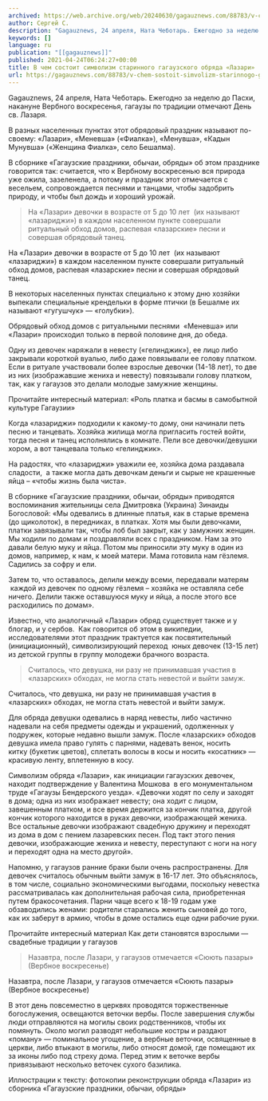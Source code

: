 ```yaml
---
archived: https://web.archive.org/web/20240630/gagauznews.com/88783/v-chem-sostoit-simvolizm-starinnogo-gagauzskogo-obryada-lazari.html
author: Сергей С.
description: "Gagauznews, 24 апреля, Ната Чеботарь. Ежегодно за неделю до Пасхи, накануне Вербного воскресенья, гагаузы по традиции отмечают День св. Лазаря. В разных населенных пунктах этот обрядовый праздник называют по-своему: «Лазари», «Меневша» («Фиалка»), «Менувша», «Кадын Мунувша» («Женщина Фиалка», село Бешалма). В сборнике «Гагаузские праздники, обычаи, обряды» об этом празднике говорится так: считается, что к Вербному воскресенью вся природа уже ожила, зазеленела, а потому и праздник этот отмечается с весельем, сопровождается песнями и танцами, чтобы задобрить природу, и чтобы был дождь и хороший урожай. На «Лазари» девочки в возрасте от 5 до 10 лет  (их называют «лазариджи») в каждом населенном пункте совершали […]"
keywords: []
language: ru
publication: "[[gagauznews]]"
published: 2021-04-24T06:24:27+00:00
title: В чем состоит символизм старинного гагаузского обряда «Лазари»
url: https://gagauznews.com/88783/v-chem-sostoit-simvolizm-starinnogo-gagauzskogo-obryada-lazari.html
---
```


Gagauznews, 24 апреля, Ната Чеботарь. Ежегодно за неделю до Пасхи, накануне Вербного воскресенья, гагаузы по традиции отмечают День св. Лазаря.

В разных населенных пунктах этот обрядовый праздник называют по-своему: «Лазари», «Меневша» («Фиалка»), «Менувша», «Кадын Мунувша» («Женщина Фиалка», село Бешалма).

В сборнике «Гагаузские праздники, обычаи, обряды» об этом празднике говорится так: считается, что к Вербному воскресенью вся природа уже ожила, зазеленела, а потому и праздник этот отмечается с весельем, сопровождается песнями и танцами, чтобы задобрить природу, и чтобы был дождь и хороший урожай.

> На «Лазари» девочки в возрасте от 5 до 10 лет  (их называют «лазариджи») в каждом населенном пункте совершали ритуальный обход домов, распевая «лазарские» песни и совершая обрядовый танец.

На «Лазари» девочки в возрасте от 5 до 10 лет  (их называют «лазариджи») в каждом населенном пункте совершали ритуальный обход домов, распевая «лазарские» песни и совершая обрядовый танец.



В некоторых населенных пунктах специально к этому дню хозяйки выпекали специальные крендельки в форме птички (в Бешалме их называют «гугушчук» — «голубки»).

Обрядовый обход домов с ритуальными песнями  «Меневша» или «Лазари» происходил только в первой половине дня, до обеда.

Одну из девочек наряжали в невесту («гелинджик»), ее лицо либо закрывали короткой вуалью, либо даже повязывали ее голову платком. Если в ритуале участвовали более взрослые девочки (14-18 лет), то две из них (изображавшие жениха и невесту) повязывали голову платком, так, как у гагаузов это делали молодые замужние женщины.

Прочитайте интересный материал: «Роль платка и басмы в самобытной культуре Гагаузии»

Когда «лазариджи» подходили к какому-то дому, они начинали петь песню и танцевать. Хозяйка жилища могла пригласить гостей войти, тогда песня и танец исполнялись в комнате. Пели все девочки/девушки хором, а вот танцевала только «гелинджик».

На радостях, что «лазариджи» уважили ее, хозяйка дома раздавала сладости,  а также могла дать девочкам деньги и сырые не крашенные яйца – «чтобы жизнь была чиста».

В сборнике «Гагаузские праздники, обычаи, обряды» приводятся воспоминания жительницы села Дмитровка (Украина) Зинаиды Богословой: «Мы одевались в длинные платья, как в старые времена (до щиколоток), в передниках, в платках. Хотя мы были девочками, платки завязывали так, чтобы лоб был закрыт, как у замужних женщин. Мы ходили по домам и поздравляли всех с праздником. Нам за это давали белую муку и яйца. Потом мы приносили эту муку в один из домов, например, к нам, к моей матери. Мама готовила нам гёзлемя. Садились за софру и ели.

Затем то, что оставалось, делили между всеми, передавали матерям  каждой из девочек по одному гёзлемя – хозяйка не оставляла себе ничего. Делили также оставшуюся муку и яйца, а после этого все расходились по домам».

Известно, что аналогичный «Лазари» обряд существует также и у блогар, и у сербов.  Как говорится об этом в википедии, исследователями этот праздник трактуется как посвятительный (инициационный), символизирующий переход  юных девочек (13-15 лет) из детской группы в группу молодежи брачного возраста.

> Считалось, что девушка, ни разу не принимавшая участия в «лазарских» обходах, не могла стать невестой и выйти замуж.

Считалось, что девушка, ни разу не принимавшая участия в «лазарских» обходах, не могла стать невестой и выйти замуж.

Для обряда девушки одевались в наряд невесты, либо частично надевали на себя предметы одежды и украшений, одолженных у подружек, которые недавно вышли замуж. После «лазарских» обходов девушка имела право гулять с парнями, надевать венок, носить китку (букетик цветов), сплетать волосы в косы и носить «косатник» — красивую ленту, вплетенную в косу.

Символизм обряда «Лазари», как инициации гагаузских девочек, находит подтверждение у Валентина Мошкова  в его монументальном труде «Гагаузы Бендерского уезда». «Девочки ходят по селу и заходят в дома; одна из них изображает невесту; она ходит с лицом, завешенным платком, и все время держится за кончик платка, другой кончик которого находится в руках девочки, изображающей жениха. Все остальные девочки изображают свадебную дружину и переходят из дома в дом с пением лазаревских песен. Под такт этого пения девочки, изображающие жениха и невесту, переступают с ноги на ногу и переходят одна на место другой».

Напомню, у гагаузов ранние браки были очень распространены. Для девочек считалось обычным выйти замуж в 16-17 лет. Это объяснялось, в том числе, социально экономическими выгодами, поскольку невестка рассматривалась как дополнительная рабочая сила, приобретенная путем бракосочетания. Парни чаще всего к 18-19 годам уже обзаводились женами: родители старались женить сыновей до того, как их заберут в армию, чтобы в доме остались еще одни рабочие руки.

Прочитайте интересный материал Как дети становятся взрослыми — свадебные традиции у гагаузов

> Назавтра, после Лазари, у гагаузов отмечается «Сюють пазары» (Вербное воскресенье)

Назавтра, после Лазари, у гагаузов отмечается «Сюють пазары» (Вербное воскресенье)

В этот день повсеместно в церквях проводятся торжественные богослужения, освещаются веточки вербы. После завершения службы люди отправляются на могилы своих родственников, чтобы их помянуть. Около могил разводят небольшие костры и раздают «поману» — поминальное угощение, а вербные веточки, освященные в церкви, либо втыкают в могилы, либо относят домой, где помещают их за иконы либо под стреху дома. Перед этим к веточке вербы привязывают несколько веточек сухого базилика.

Иллюстрации к тексту: фотокопии реконструкции обряда «Лазари» из сборника «Гагаузские праздники, обычаи, обряды»
